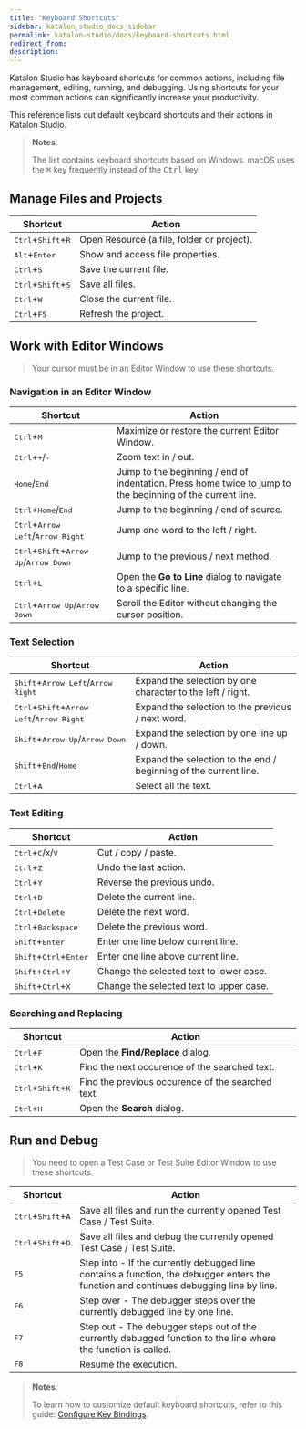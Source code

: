 ```yaml
---
title: "Keyboard Shortcuts"
sidebar: katalon_studio_docs_sidebar
permalink: katalon-studio/docs/keyboard-shortcuts.html
redirect_from:
description:
---
```


Katalon Studio has keyboard shortcuts for common actions, including file management, editing, running, and debugging. Using shortcuts for your most common actions can significantly increase your productivity.

This reference lists out default keyboard shortcuts and their actions in Katalon Studio.

> **Notes**:
>
> The list contains keyboard shortcuts based on Windows. macOS uses the <kbd>&#8984;</kbd> key frequently instead of the <kbd>Ctrl</kbd> key.

## Manage Files and Projects

<table>
    <thead>
        <tr>
            <th>Shortcut</th>
            <th>Action</th>
        </tr>
    </thead>
    <tbody>
        <tr>
            <td><kbd>Ctrl</kbd>+<kbd>Shift</kbd>+<kbd>R</kbd></td>
            <td>Open Resource (a file, folder or project).</td>
        </tr>
        <tr>
            <td><kbd>Alt</kbd>+<kbd>Enter</kbd></td>
            <td>Show and access file properties.</td>
        </tr>
        <tr>
            <td><kbd>Ctrl</kbd>+<kbd>S</kbd></td>
            <td>Save the current file.</td>
        </tr>
        <tr>
            <td><kbd>Ctrl</kbd>+<kbd>Shift</kbd>+<kbd>S</kbd></td>
            <td>Save all files.</td>
        </tr>
        <tr>
            <td><kbd>Ctrl</kbd>+<kbd>W</kbd></td>
            <td>Close the current file.</td>
        </tr>
        <tr>
            <td><kbd>Ctrl</kbd>+<kbd>F5</kbd></td>
            <td>Refresh the project.</td>
        </tr>
    </tbody>
</table>

## Work with Editor Windows

> Your cursor must be in an Editor Window to use these shortcuts.

### Navigation in an Editor Window

<table>
    <thead>
        <tr>
            <th>Shortcut</th>
            <th>Action</th>
        </tr>
    </thead>
    <tbody>
        <tr>
            <td><kbd>Ctrl</kbd>+<kbd>M</kbd></td>
            <td>Maximize or restore the current Editor Window.</td>
        </tr>
        <tr>
            <td><kbd>Ctrl</kbd>+<kbd>+</kbd>/<kbd>-</kbd></td>
            <td>Zoom text in / out.</td>
        </tr> 
        <tr>
            <td><kbd>Home</kbd>/<kbd>End</kbd></td>
            <td>Jump to the beginning / end of indentation. Press
                home twice to jump to the beginning of the current line.</td>
        </tr> 
        <tr>
            <td><kbd>Ctrl</kbd>+<kbd>Home</kbd>/<kbd>End</kbd></td>
            <td>Jump to the beginning / end of source.</td>
        </tr>
        <tr>
            <td><kbd>Ctrl</kbd>+<kbd>Arrow Left</kbd>/<kbd>Arrow Right</kbd></td>
            <td>Jump one word to the left / right.</td>
        </tr>
        <tr>
            <td><kbd>Ctrl</kbd>+<kbd>Shift</kbd>+<kbd>Arrow Up</kbd>/<kbd>Arrow Down</kbd></td>
            <td>Jump to the previous / next method.</td>
        </tr>
        <tr>
            <td><kbd>Ctrl</kbd>+<kbd>L</kbd></td>
            <td>Open the <b>Go to Line</b> dialog to navigate to a specific line.</td>
        </tr>
        <tr>
            <td><kbd>Ctrl</kbd>+<kbd>Arrow Up</kbd>/<kbd>Arrow Down</kbd></td>
            <td>Scroll the Editor without changing the cursor position.</td>
        </tr>
    </tbody>
</table>

### Text Selection

<table>
    <thead>
        <tr>
            <th>Shortcut</th>
            <th>Action</th>
        </tr>
    </thead>
    <tbody>
        <tr>
            <td><kbd>Shift</kbd>+<kbd>Arrow Left</kbd>/<kbd>Arrow Right</kbd></td>
            <td>Expand the selection by one character to the left / right.</td>
        </tr>
        <tr>
            <td><kbd>Ctrl</kbd>+<kbd>Shift</kbd>+<kbd>Arrow Left</kbd>/<kbd>Arrow Right</kbd></td>
            <td>Expand the selection to the previous / next word.</td>
        </tr>
        <tr>
            <td><kbd>Shift</kbd>+<kbd>Arrow Up</kbd>/<kbd>Arrow Down</kbd></td>
            <td>Expand the selection by one line up / down.</td>
        </tr>
        <tr>
            <td><kbd>Shift</kbd>+<kbd>End</kbd>/<kbd>Home</kbd></td>
            <td>Expand the selection to the end / beginning of the current line.</td>
        </tr>
        <tr>
            <td><kbd>Ctrl</kbd>+<kbd>A</kbd></td>
            <td>Select all the text.</td>
        </tr>
    </tbody>
</table>

### Text Editing

<table>
    <thead>
        <tr>
            <th>Shortcut</th>
            <th>Action</th>
        </tr>
    </thead>
    <tbody>
        <tr>
            <td><kbd>Ctrl</kbd>+<kbd>C</kbd>/<kbd>X</kbd>/<kbd>V</kbd></td>
            <td>Cut / copy / paste.</td>
        </tr>
        <tr>
            <td><kbd>Ctrl</kbd>+<kbd>Z</kbd></td>
            <td>Undo the last action.</td>
        </tr> 
        <tr>
            <td><kbd>Ctrl</kbd>+<kbd>Y</kbd></td>
            <td>Reverse the previous undo.</td>
        </tr> 
        <tr>
            <td><kbd>Ctrl</kbd>+<kbd>D</kbd></td>
            <td>Delete the current line.</td>
        </tr>
        <tr>
            <td><kbd>Ctrl</kbd>+<kbd>Delete</kbd></td>
            <td>Delete the next word.</td>
        </tr>      
        <tr>
            <td><kbd>Ctrl</kbd>+<kbd>Backspace</kbd></td>
            <td>Delete the previous word.</td>
        </tr>
        <tr>
            <td><kbd>Shift</kbd>+<kbd>Enter</kbd></td>
            <td>Enter one line below current line.</td>
        </tr>
        <tr>
            <td><kbd>Shift</kbd>+<kbd>Ctrl</kbd>+<kbd>Enter</kbd></td>
            <td>Enter one line above current line.</td>
        </tr>
        <tr>
            <td><kbd>Shift</kbd>+<kbd>Ctrl</kbd>+<kbd>Y</kbd></td>
            <td>Change the selected text to lower case.</td>
        </tr>
        <tr>
            <td><kbd>Shift</kbd>+<kbd>Ctrl</kbd>+<kbd>X</kbd></td>
            <td>Change the selected text to upper case.</td>
        </tr>
    </tbody>
</table>

### Searching and Replacing

<table>
    <thead>
        <tr>
            <th>Shortcut</th>
            <th>Action</th>
        </tr>
    </thead>
    <tbody>
        <tr>
            <td><kbd>Ctrl</kbd>+<kbd>F</kbd></td>
            <td>Open the <b>Find/Replace</b> dialog.</td>
        </tr>
        <tr>
            <td><kbd>Ctrl</kbd>+<kbd>K</kbd></td>
            <td>Find the next occurence of the searched text.</td>
        </tr>
        <tr>
            <td><kbd>Ctrl</kbd>+<kbd>Shift</kbd>+<kbd>K</kbd></td>
            <td>Find the previous occurence of the searched text.</td>
        </tr>
        <tr>
            <td><kbd>Ctrl</kbd>+<kbd>H</kbd></td>
            <td>Open the <b>Search</b> dialog.</td>
        </tr>
    </tbody>
</table>

## Run and Debug

> You need to open a Test Case or Test Suite Editor Window to use these shortcuts.

<table>
    <thead>
        <tr>
            <th>Shortcut</th>
            <th>Action</th>
        </tr>
    </thead>
    <tbody>
        <tr>
            <td><kbd>Ctrl</kbd>+<kbd>Shift</kbd>+<kbd>A</kbd></td>
            <td>Save all files and run the currently opened Test Case / Test Suite.</td>
        </tr>
        <tr>
            <td><kbd>Ctrl</kbd>+<kbd>Shift</kbd>+<kbd>D</kbd></td>
            <td>Save all files and debug the currently opened Test Case / Test Suite.</td>
        </tr>
        <tr>
            <td><kbd>F5</kbd></td>
            <td>Step into - If the currently debugged line contains a function, the debugger enters the function and continues debugging line by line.</td>
        </tr>
        <tr>
            <td><kbd>F6</kbd></td>
            <td>Step over - The debugger steps over the currently debugged line by one line.</td>
        </tr>
        <tr>
            <td><kbd>F7</kbd></td>
            <td>Step out - The debugger steps out of the currently debugged function to the line where the function is called.</td>
        </tr>
        <tr>
            <td><kbd>F8</kbd></td>
            <td>Resume the execution.</td>
        </tr>
    </tbody>
</table>

> **Notes**:
>
> To learn how to customize default keyboard shortcuts, refer to this guide: [Configure Key Bindings](docs.katalon.com/katalon-studio/docs/configure-keyboard-shortcuts.html).